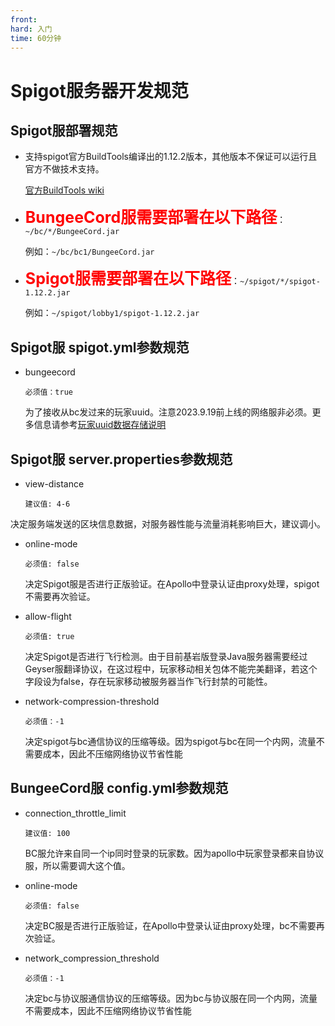 ```yaml
---
front: 
hard: 入门
time: 60分钟
---
```


# Spigot服务器开发规范

## Spigot服部署规范

- 支持spigot官方BuildTools编译出的1.12.2版本，其他版本不保证可以运行且官方不做技术支持。

  [官方BuildTools wiki](https://www.spigotmc.org/wiki/buildtools/)

- **<span style="font-size: 25px; color: red;">BungeeCord服需要部署在以下路径</span>**：`~/bc/*/BungeeCord.jar`

  例如：`~/bc/bc1/BungeeCord.jar`

- **<span style="font-size: 25px; color: red;">Spigot服需要部署在以下路径</span>**：`~/spigot/*/spigot-1.12.2.jar`

  例如：`~/spigot/lobby1/spigot-1.12.2.jar`

## Spigot服 spigot.yml参数规范

- bungeecord

  ```
  必须值：true
  ```

  为了接收从bc发过来的玩家uuid。注意2023.9.19前上线的网络服非必须。更多信息请参考[玩家uuid数据存储说明](./13-1-【必读】玩家uuid数据存储说明.md)

## Spigot服 server.properties参数规范

- view-distance
  
  ```
  建议值: 4-6
  ```
决定服务端发送的区块信息数据，对服务器性能与流量消耗影响巨大，建议调小。
  
- online-mode
  ```
  必须值: false
  ```

  决定Spigot服是否进行正版验证。在Apollo中登录认证由proxy处理，spigot不需要再次验证。

- allow-flight
  ```
  必须值: true
  ```
  决定Spigot是否进行飞行检测。由于目前基岩版登录Java服务器需要经过Geyser服翻译协议，在这过程中，玩家移动相关包体不能完美翻译，若这个字段设为false，存在玩家移动被服务器当作飞行封禁的可能性。
  
- network-compression-threshold

  ```
  必须值：-1
  ```

  决定spigot与bc通信协议的压缩等级。因为spigot与bc在同一个内网，流量不需要成本，因此不压缩网络协议节省性能


## BungeeCord服 config.yml参数规范
- connection_throttle_limit
  ```
  建议值: 100
  ```
  BC服允许来自同一个ip同时登录的玩家数。因为apollo中玩家登录都来自协议服，所以需要调大这个值。

- online-mode
  ```
  必须值: false
  ```

  决定BC服是否进行正版验证，在Apollo中登录认证由proxy处理，bc不需要再次验证。

- network_compression_threshold

  ```
  必须值：-1
  ```

  决定bc与协议服通信协议的压缩等级。因为bc与协议服在同一个内网，流量不需要成本，因此不压缩网络协议节省性能